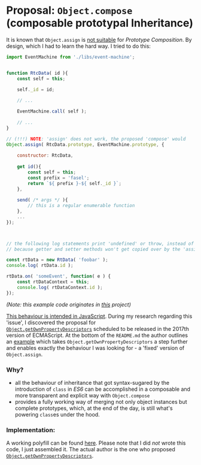 Proposal: `Object.compose` (composable prototypal Inheritance)
==============================================================



It is known that `Object.assign` is 
[not suitable](https://developer.mozilla.org/en-US/docs/Web/JavaScript/Reference/Global_Objects/Object/assign#Description)
for *Prototype Composition*. By design, which I had to learn the hard way. I tried to do this:

```javascript
import EventMachine from './libs/event-machine';


function RtcData( id ){
    const self = this;

    self._id = id;
    
    // ...

    EventMachine.call( self );
    
    // ...
}

// (!!!) NOTE: 'assign' does not work, the proposed 'compose' would
Object.assign( RtcData.prototype, EventMachine.prototype, {
   
    constructor: RtcData,
    
    get id(){
        const self = this;
        const prefix = 'fasel';
        return `${ prefix }-${ self._id }`;
    },
    
    send( /* args */ ){
        // this is a regular enumerable function
    },    
    ...
});



// the following log statements print 'undefined' or throw, instead of 'fasel-foobar', 
// because getter and setter methods won't get copied over by the 'assign' function

const rtData = new RtData( 'foobar' );
console.log( rtData.id ); 

rtData.on( 'someEvent', function( e ) {
    const rtDataContext = this;
    console.log( rtDataContext.id ); 
});
```

*(Note: this example code originates in [this](https://github.com/lucendio/meteor_rtc) project)*

[This behaviour is intended in JavaScript](https://developer.mozilla.org/en-US/docs/Web/JavaScript/Reference/Global_Objects/Object/assign#Description). 
During my research regarding this 'issue', I discovered the proposal for  
[`Object.getOwnPropertyDescriptors`](https://github.com/tc39/proposal-object-getownpropertydescriptors)
scheduled to be released in the 2017th version of ECMAScript. At the bottom of the `README.md` the 
author outlines an 
[example](https://github.com/tc39/proposal-object-getownpropertydescriptors#illustrative-examples)
which takes `Object.getOwnPropertyDescriptors` a step further and enables exactly the behaviour 
I was looking for - a 'fixed' version of `Object.assign`.



### Why?

+   all the behaviour of inheritance that got syntax-sugared by the introduction of `class` in *ES6* 
    can be accomplished in a composable and more transparent and explicit way with `Object.compose`
+   provides a fully working way of merging not only object instances but complete prototypes, 
    which, at the end of the day, is still what's powering `class`es under the hood.
    

 
### Implementation:

A working polyfill can be found [here](./polyfill_obejct.compose.js). Please note that I did *not* 
wrote this code, I just assembled it. The actual author is the one who proposed
[`Object.getOwnPropertyDescriptors`](https://github.com/tc39/proposal-object-getownpropertydescriptors).
